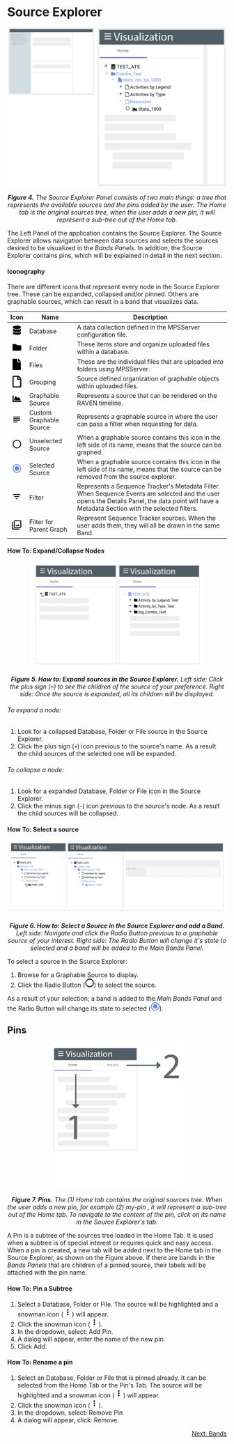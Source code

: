 # Source Explorer

<p align="center"><img src="./images/source_explorer.png" width="500" /></p>

*<p align="center">**Figure 4.** The Source Explorer Panel consists of two main things: a tree that represents the available sources and the pins added by the user. The Home tab is the original sources tree, when the user adds a new pin, it will represent a sub-tree out of the Home tab.</p>*

The Left Panel of the application contains the Source Explorer. The Source Explorer allows navigation between data sources and selects the sources desired to be visualized in the *Bands Panels*. In addition, the Source Explorer contains pins, which will be explained in detail in the next section.

#### Iconography

There are different icons that represent every node in the Source Explorer tree. These can be expanded, collapsed and/or pinned. Others are graphable sources, which can result in a band that visualizes data.

|                            Icon                             | Name                    | Description                                                  |
| :---------------------------------------------------------: | ----------------------- | ------------------------------------------------------------ |
|       <img src="./images/database.svg" width="18" />        | Database                | A data collection defined in the MPSServer configuration file. |
|        <img src="./images/folder.svg" width="20" />         | Folder                  | These items store and organize uploaded files within a database. |
|      <img src="./images/file-solid.svg" width="19" />       | Files                   | These are the individual files that are uploaded into folders using MPSServer. |
|         <img src="./images/file.svg" width="20" />          | Grouping                | Source defined organization of graphable objects within uploaded files. |
|      <img src="./images/chart-area.svg" width="20" />       | Graphable Source        | Represents a source that can be rendered on the RAVEN timeline. |
| <img src="./images/baseline-subject-24px.svg" width="23" /> | Custom Graphable Source | Represents a graphable source in where the user can pass a filter when requesting for data. |
|        <img src="./images/circle.svg" width="20" />         | Unselected Source       | When a graphable source contains this icon in the left side of its name, means that the source can be graphed. |
|    <img src="./images/selected_source.svg" width="20" />    | Selected Source         | When a graphable source contains this icon in the left side of its name, means that the source can be removed from the source explorer. |
| <img src="./images/baseline-filter_list-24px.svg" width="23" /> | Filter                  | Represents a Sequence Tracker's Metadata Filter. When Sequence Events are selected and the user opens the Details Panel, the data point will have a Metadata Section with the selected filters. |
|  <img src="./images/baseline-filter-24px.svg" width="23" />  | Filter for Parent Graph | Represent Sequence Tracker sources. When the user adds them, they will all be drawn in the same Band. |

#### How To: Expand/Collapse Nodes

<p align="center"><img src="./images/expand_source_explorer_node.png" width="400" /></p>

*<p align="center">**Figure 5. How to: Expand sources in the Source Explorer.** Left side: Click the plus sign (`+`) to see the children of the source of your preference. Right side: Once the source is expanded, all its children will be displayed.</p>*

 ###### To expand a node:

1. Look for a collapsed Database, Folder or File source in the Source Explorer.
2. Click the plus sign (`+`) icon previous to the source's name. As a result the child sources of the selected one will be expanded. 

###### To collapse a node:

1.  Look for a expanded Database, Folder or File icon in the Source Explorer.
2. Click the minus sign (`-`) icon previous to the source's node. As a result the child sources will be collapsed.

#### How To: Select a source

<p align="center"><img src="./images/add_band.png" /></p>

*<p align="center">**Figure 6. How to: Select a Source in the Source Explorer and add a Band.** Left side: Navigate and click the Radio Button previous to a graphable source of your interest. Right side: The Radio Button will change it's state to selected and a band will be added to the Main Bands Panel.</p>*

To select a source in the Source Explorer:

1. Browse for a Graphable Source to display.
2. Click the Radio Button (<img src="./images/circle.svg" width="20" />) to select the source.

As a result of your selection; a band is added to the *Main Bands Panel* and the Radio Button will change its state to selected (<img src="./images/selected_source.svg" width="20" />). 



## Pins

<p align="center"><img src="./images/add_pin.png" width="300"/></p>

*<p align="center">**Figure 7. Pins.**  The (1) Home tab contains the original sources tree. When the user adds a new pin, for example (2) my-pin , it will represent a sub-tree out of the Home tab. To navigate to the content of the pin, click on its name in the Source Explorer's tab.</p>*

A Pin is a subtree of the sources tree loaded in the Home Tab. It is used when a subtree is of special interest or requires quick and easy access. When a pin is created, a new tab will be added next to the Home tab in the Source Explorer, as shown on the Figure above. If there are bands in the *Bands Panels* that are children of a pinned source, their labels will be attached with the pin name.

#### How To: Pin a Subtree

1. Select a Database, Folder or File. The source will be highlighted and a snowman icon  (<img src="./images/baseline-more_vert-24px.svg" width="20" />) will appear.
2. Click the snowman icon (<img src="./images/baseline-more_vert-24px.svg" width="20" />).
3. In the dropdown, select: Add Pin.
4. A dialog will appear, enter the name of the new pin.
5. Click Add.


#### How To: Rename a pin

1. Select an Database, Folder or File that is pinned already. It can be selected from the Home Tab or the Pin's Tab. The source will be highlighted and a snowman icon  (<img src="./images/baseline-more_vert-24px.svg" width="20" />) will appear.
2. Click the snowman icon (<img src="./images/baseline-more_vert-24px.svg" width="20" />).
3. In the dropdown, select: Remove Pin
4. A dialog will appear, click: Remove.

<p align="right"><a href="./Raven_101_3_bands.md">Next: Bands</a></p>

